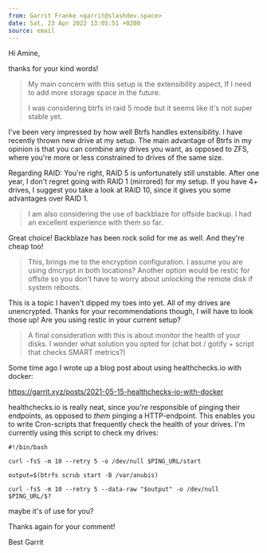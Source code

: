 ```yaml
---
from: Garrit Franke <garrit@slashdev.space>
date: Sat, 23 Apr 2022 13:05:51 +0200
source: email
---
```


Hi Amine,

thanks for your kind words!

 > My main concern with this setup is the extensibility aspect, If I need
 > to add more storage space in the future.
 >
 > I was considering btrfs in raid 5 mode but it seems like it's not super
 > stable yet.

I've been very impressed by how well Btrfs handles extensibility. I have 
recently thrown new drive at my setup. The main advantage of Btrfs in my 
opinion is that you can combine any drives you want, as opposed to ZFS, 
where you're more or less constrained to drives of the same size.

Regarding RAID: You're right, RAID 5 is unfortunately still unstable. 
After one year, I don't regret going with RAID 1 (mirrored) for my 
setup. If you have 4+ drives, I suggest you take a look at RAID 10, 
since it gives you some advantages over RAID 1.

 > I am also considering the use of backblaze for offside backup. I had an
 > excellent experience with them so far.

Great choice! Backblaze has been rock solid for me as well. And they're 
cheap too!

 > This, brings me to the encryption configuration. I assume you are using
 > dmcrypt in both locations? Another option would be restic for offsite so
 > you don't have to worry about unlocking the remote disk if system 
reboots.

This is a topic I haven't dipped my toes into yet. All of my drives are 
unencrypted. Thanks for your recommendations though, I will have to look 
those up! Are you using restic in your current setup?

 > A final consideration with this is about monitor the health of your
 > disks. I wonder what solution you opted for (chat bot / gotify + script
 > that checks SMART metrics?)

Some time ago I wrote up a blog post about using healthchecks.io with 
docker:

https://garrit.xyz/posts/2021-05-15-healthchecks-io-with-docker

healthchecks.io is really neat, since *you're* responsible of pinging 
their endpoints, as opposed to *them* pinging a HTTP-endpoint. This 
enables you to write Cron-scripts that frequently check the health of 
your drives. I'm currently using this script to check my drives:

```
#!/bin/bash

curl -fsS -m 10 --retry 5 -o /dev/null $PING_URL/start

output=$(btrfs scrub start -B /var/anubis)

curl -fsS -m 10 --retry 5 --data-raw "$output" -o /dev/null $PING_URL/$?
```

maybe it's of use for you?

Thanks again for your comment!

Best
Garrit